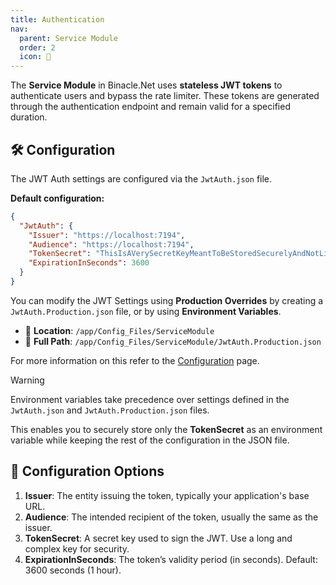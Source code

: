 ```yaml
---
title: Authentication
nav:
  parent: Service Module
  order: 2
  icon: 🔐
---
```


The **Service Module** in Binacle.Net uses **stateless JWT tokens** to authenticate users and bypass the rate limiter. These tokens are generated through the authentication endpoint and remain valid for a specified duration.


## 🛠️ Configuration
The JWT Auth settings are configured via the `JwtAuth.json` file.

**Default configuration:**
```json
﻿{
  "JwtAuth": {
    "Issuer": "https://localhost:7194",
    "Audience": "https://localhost:7194",
    "TokenSecret": "ThisIsAVerySecretKeyMeantToBeStoredSecurelyAndNotLikeThisSoPleaseChangeIt",
    "ExpirationInSeconds": 3600
  }
}
```

You can modify the JWT Settings using **Production Overrides** by creating a `JwtAuth.Production.json` file, or by using **Environment Variables**.
- 📁 **Location**: `/app/Config_Files/ServiceModule`
- 📌 **Full Path**: `/app/Config_Files/ServiceModule/JwtAuth.Production.json`

For more information on this refer to the [Configuration](../../#%EF%B8%8F-overriding-configuration) page.

> [!Warning]
>
> Environment variables take precedence over settings defined in the `JwtAuth.json` and `JwtAuth.Production.json` files.
>
> This enables you to securely store only the **TokenSecret** as an environment variable while keeping the rest of the configuration in the JSON file.


## 🔧 Configuration Options
1. **Issuer**: The entity issuing the token, typically your application's base URL.
2. **Audience**: The intended recipient of the token, usually the same as the issuer.
3. **TokenSecret**: A secret key used to sign the JWT. Use a long and complex key for security.
4. **ExpirationInSeconds**: The token’s validity period (in seconds). Default: 3600 seconds (1 hour).


